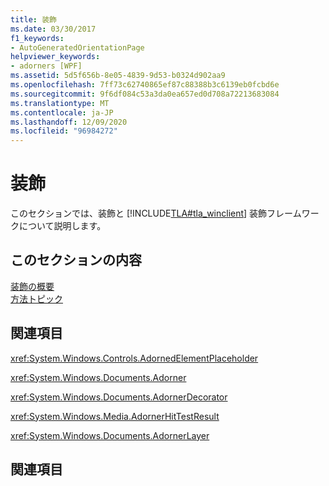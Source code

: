 ```yaml
---
title: 装飾
ms.date: 03/30/2017
f1_keywords:
- AutoGeneratedOrientationPage
helpviewer_keywords:
- adorners [WPF]
ms.assetid: 5d5f656b-8e05-4839-9d53-b0324d902aa9
ms.openlocfilehash: 7ff73c62740865ef87c88388b3c6139eb0fcbd6e
ms.sourcegitcommit: 9f6df084c53a3da0ea657ed0d708a72213683084
ms.translationtype: MT
ms.contentlocale: ja-JP
ms.lasthandoff: 12/09/2020
ms.locfileid: "96984272"
---
```

# <a name="adorners"></a>装飾
このセクションでは、装飾と [!INCLUDE[TLA#tla_winclient](../../../includes/tlasharptla-winclient-md.md)] 装飾フレームワークについて説明します。  
  
## <a name="in-this-section"></a>このセクションの内容  
 [装飾の概要](adorners-overview.md)  
 [方法トピック](adorners-how-to-topics.md)  
  
## <a name="reference"></a>関連項目  
 <xref:System.Windows.Controls.AdornedElementPlaceholder>  
  
 <xref:System.Windows.Documents.Adorner>  
  
 <xref:System.Windows.Documents.AdornerDecorator>  
  
 <xref:System.Windows.Media.AdornerHitTestResult>  
  
 <xref:System.Windows.Documents.AdornerLayer>  
  
## <a name="related-sections"></a>関連項目
